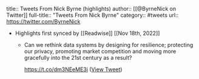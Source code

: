 title:: Tweets From Nick Byrne (highlights)
author:: [[@ByrneNick on Twitter]]
full-title:: "Tweets From Nick Byrne"
category:: #tweets
url:: https://twitter.com/ByrneNick

- Highlights first synced by [[Readwise]] [[Nov 18th, 2022]]
	- Can we rethink data systems by designing for resilience; protecting our privacy, promoting market competition and moving more gracefully into the 21st century as a result?
	  
	  https://t.co/dm3NEeME3i ([View Tweet](https://twitter.com/search?q=Can%20we%20rethink%20data%20systems%20by%20designing%20for%20resilience%3B%20protecting%20our%20privacy%2C%20promoting%20market%20competition%20and%20moving%20more%20gracefully%20into%20the%2021st%20century%20as%20a%20result%3F%20%20https%3A//t.co/dm3NEeME3i%20%28from%3A%40ByrneNick%29))